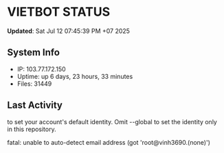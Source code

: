 # VIETBOT STATUS
**Updated**: Sat Jul 12 07:45:39 PM +07 2025

## System Info
- IP: 103.77.172.150
- Uptime: up 6 days, 23 hours, 33 minutes
- Files: 31449

## Last Activity

to set your account's default identity.
Omit --global to set the identity only in this repository.

fatal: unable to auto-detect email address (got 'root@vinh3690.(none)')
